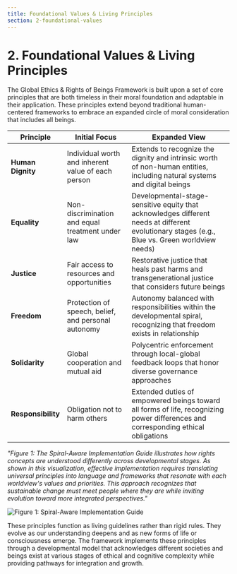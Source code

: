 ```yaml
---
title: Foundational Values & Living Principles
section: 2-foundational-values
---
```


# 2. Foundational Values & Living Principles

The Global Ethics & Rights of Beings Framework is built upon a set of core principles that are both timeless in their moral foundation and adaptable in their application. These principles extend beyond traditional human-centered frameworks to embrace an expanded circle of moral consideration that includes all beings.

| **Principle** | **Initial Focus** | **Expanded View** |
|---------------|-------------------|-------------------|
| **Human Dignity** | Individual worth and inherent value of each person | Extends to recognize the dignity and intrinsic worth of non-human entities, including natural systems and digital beings |
| **Equality** | Non-discrimination and equal treatment under law | Developmental-stage-sensitive equity that acknowledges different needs at different evolutionary stages (e.g., Blue vs. Green worldview needs) |
| **Justice** | Fair access to resources and opportunities | Restorative justice that heals past harms and transgenerational justice that considers future beings |
| **Freedom** | Protection of speech, belief, and personal autonomy | Autonomy balanced with responsibilities within the developmental spiral, recognizing that freedom exists in relationship |
| **Solidarity** | Global cooperation and mutual aid | Polycentric enforcement through local-global feedback loops that honor diverse governance approaches |
| **Responsibility** | Obligation not to harm others | Extended duties of empowered beings toward all forms of life, recognizing power differences and corresponding ethical obligations |

*"Figure 1: The Spiral-Aware Implementation Guide illustrates how rights concepts are understood differently across developmental stages. As shown in this visualization, effective implementation requires translating universal principles into language and frameworks that resonate with each worldview's values and priorities. This approach recognizes that sustainable change must meet people where they are while inviting evolution toward more integrated perspectives."*

![Figure 1: Spiral-Aware Implementation Guide](/images/frameworks/2-global-ethics-and-rights-of-beings/spiral-aware-implementation-en.svg)

These principles function as living guidelines rather than rigid rules. They evolve as our understanding deepens and as new forms of life or consciousness emerge. The framework implements these principles through a developmental model that acknowledges different societies and beings exist at various stages of ethical and cognitive complexity while providing pathways for integration and growth.

